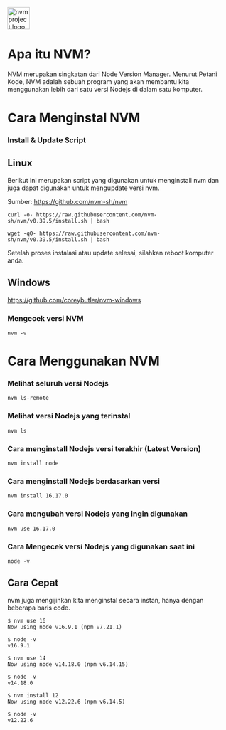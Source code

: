 <a href="https://github.com/nvm-sh/logos"><img alt="nvm project logo" src="https://raw.githubusercontent.com/nvm-sh/logos/HEAD/nvm-logo-color.svg" height="50" /></a>

# Apa itu NVM?

NVM merupakan singkatan dari Node Version Manager. Menurut Petani Kode, NVM adalah sebuah program yang akan membantu kita menggunakan lebih dari satu versi Nodejs di dalam satu komputer.

# Cara Menginstal NVM

### Install & Update Script
## Linux
Berikut ini merupakan script yang digunakan untuk menginstall nvm dan juga dapat digunakan untuk mengupdate versi nvm.

Sumber: https://github.com/nvm-sh/nvm

```
curl -o- https://raw.githubusercontent.com/nvm-sh/nvm/v0.39.5/install.sh | bash
```

```
wget -qO- https://raw.githubusercontent.com/nvm-sh/nvm/v0.39.5/install.sh | bash
```

Setelah proses instalasi atau update selesai, silahkan reboot komputer anda.

## Windows

https://github.com/coreybutler/nvm-windows

### Mengecek versi NVM

```
nvm -v
```

# Cara Menggunakan NVM

### Melihat seluruh versi Nodejs

```
nvm ls-remote
```

### Melihat versi Nodejs yang terinstal

```
nvm ls
```

### Cara menginstall Nodejs versi terakhir (Latest Version)

```
nvm install node
```

### Cara menginstall Nodejs berdasarkan versi

```
nvm install 16.17.0
```

### Cara mengubah versi Nodejs yang ingin digunakan

```
nvm use 16.17.0
```

### Cara Mengecek versi Nodejs yang digunakan saat ini

```
node -v
```

## Cara Cepat

nvm juga mengijinkan kita menginstal secara instan, hanya dengan beberapa baris code.

```
$ nvm use 16
Now using node v16.9.1 (npm v7.21.1)

$ node -v
v16.9.1

$ nvm use 14
Now using node v14.18.0 (npm v6.14.15)

$ node -v
v14.18.0

$ nvm install 12
Now using node v12.22.6 (npm v6.14.5)

$ node -v
v12.22.6
```
